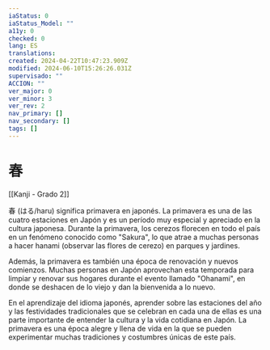 ```yaml
---
iaStatus: 0
iaStatus_Model: ""
a11y: 0
checked: 0
lang: ES
translations: 
created: 2024-04-22T10:47:23.909Z
modified: 2024-06-10T15:26:26.031Z
supervisado: ""
ACCION: ""
ver_major: 0
ver_minor: 3
ver_rev: 2
nav_primary: []
nav_secondary: []
tags: []
---
```

# 春

[[Kanji - Grado 2]]

春 (はる/haru) significa primavera en japonés. La primavera es una de las cuatro estaciones en Japón y es un período muy especial y apreciado en la cultura japonesa. Durante la primavera, los cerezos florecen en todo el país en un fenómeno conocido como "Sakura", lo que atrae a muchas personas a hacer hanami (observar las flores de cerezo) en parques y jardines.

Además, la primavera es también una época de renovación y nuevos comienzos. Muchas personas en Japón aprovechan esta temporada para limpiar y renovar sus hogares durante el evento llamado "Ohanami", en donde se deshacen de lo viejo y dan la bienvenida a lo nuevo.

En el aprendizaje del idioma japonés, aprender sobre las estaciones del año y las festividades tradicionales que se celebran en cada una de ellas es una parte importante de entender la cultura y la vida cotidiana en Japón. La primavera es una época alegre y llena de vida en la que se pueden experimentar muchas tradiciones y costumbres únicas de este país.
